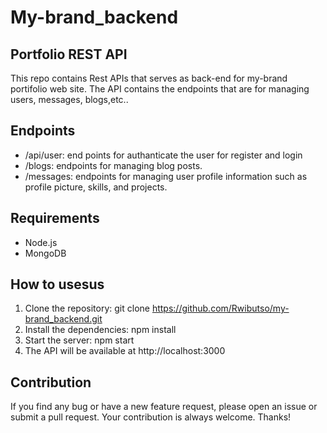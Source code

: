 # My-brand_backend

## Portfolio REST API
 This repo contains Rest APIs that serves as back-end for my-brand portifolio web site.
 The API contains the  endpoints that are for managing users, messages, blogs,etc..

## Endpoints

- /api/user: end points for authanticate the user for register and login
- /blogs: endpoints for managing blog posts.
- /messages: endpoints for managing user profile information such as profile picture, skills, and projects.

## Requirements

- Node.js
- MongoDB

## How to usesus

1. Clone the repository: git clone https://github.com/Rwibutso/my-brand_backend.git
2. Install the dependencies: npm install
3. Start the server: npm start
4. The API will be available at http://localhost:3000

## Contribution

If you find any bug or have a new feature request, please open an issue or submit a pull request. Your contribution is always welcome. Thanks!
